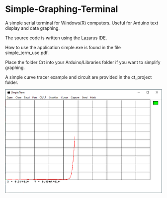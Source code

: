 # Simple-Graphing-Terminal

A simple serial terminal for Windows(R) computers. Useful for Arduino text display and data graphing.

The source code is written using the Lazarus IDE.

How to use the application simple.exe is found in the file simple_term_use.pdf.

Place the folder Crt into your Arduino/Libraries folder if you want to simplify graphing.

A simple curve tracer example and circuit are provided in the ct_project folder.

![](./ct_project/green_LED.png)
